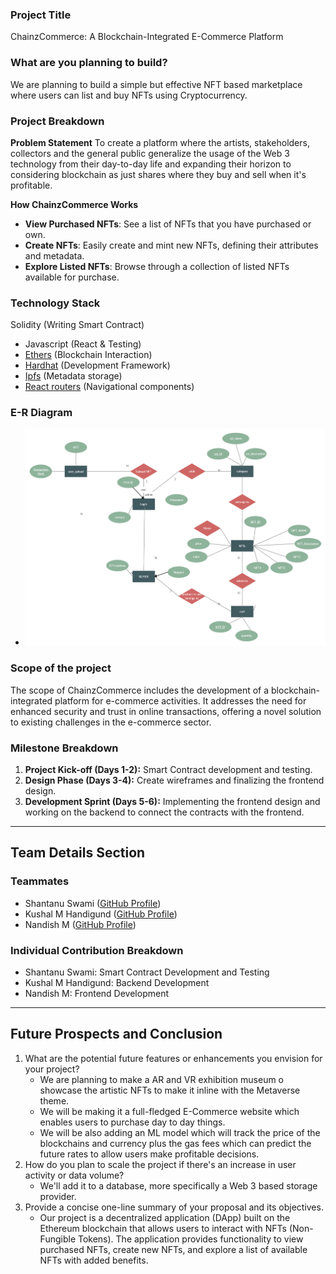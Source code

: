 

### **Project Title**

ChainzCommerce: A Blockchain-Integrated E-Commerce Platform


### **What are you planning to build?**

We are planning to build a simple but effective NFT based marketplace where users can list and buy NFTs using Cryptocurrency.


### **Project Breakdown**


**Problem Statement**
To create a platform where the artists, stakeholders, collectors and the general public generalize the usage of the Web 3 technology from their day-to-day life and expanding their horizon to considering blockchain as just shares where they buy and sell when it's profitable.

**How ChainzCommerce Works**

- **View Purchased NFTs**: See a list of NFTs that you have purchased or own.
- **Create NFTs**: Easily create and mint new NFTs, defining their attributes and metadata.
- **Explore Listed NFTs**: Browse through a collection of listed NFTs available for purchase.

### **Technology Stack**

Solidity (Writing Smart Contract)
- Javascript (React & Testing)
- [Ethers](https://docs.ethers.io/v5/) (Blockchain Interaction)
- [Hardhat](https://hardhat.org/) (Development Framework)
- [Ipfs](https://ipfs.io/) (Metadata storage)
- [React routers](https://v5.reactrouter.com/) (Navigational components)

### **E-R Diagram**

- ![Alt text](image.png)

### **Scope of the project**

The scope of ChainzCommerce includes the development of a blockchain-integrated platform for e-commerce activities. It addresses the need for enhanced security and trust in online transactions, offering a novel solution to existing challenges in the e-commerce sector.

### **Milestone Breakdown**

1. **Project Kick-off (Days 1-2):** Smart Contract development and testing.
2. **Design Phase (Days 3-4):** Create wireframes and finalizing the frontend design.
3. **Development Sprint (Days 5-6):** Implementing the frontend design and working on the backend to connect the contracts with the frontend.

---

## **Team Details Section**

### **Teammates**

- Shantanu Swami ([GitHub Profile](https://github.com/jaibhedia))
- Kushal M Handigund ([GitHub Profile](https://github.com/Kushcse09))
- Nandish M ([GitHub Profile](https://github.com/NandishM0618))


### **Individual Contribution Breakdown**

- Shantanu Swami: Smart Contract Development and Testing
- Kushal M Handigund: Backend Development
- Nandish M: Frontend Development


---

## **Future Prospects and Conclusion**


1. What are the potential future features or enhancements you envision for your project?
   - We are planning to make a AR and VR exhibition museum o showcase the artistic NFTs to make it inline with the  Metaverse theme.
   - We will be making it a full-fledged E-Commerce website which enables users to purchase day to day things.
   - We will be also adding an ML model which will track the price of the blockchains and currency plus the gas fees which can predict the future rates to allow users make profitable decisions.
2. How do you plan to scale the project if there's an increase in user activity or data volume?
   - We'll add it to a database, more specifically a Web 3 based storage provider.
3. Provide a concise one-line summary of your proposal and its objectives.
   - Our project is a decentralized application (DApp) built on the Ethereum blockchain that allows users to interact with NFTs (Non-Fungible Tokens). The application provides functionality to view purchased NFTs, create new NFTs, and explore a list of available NFTs with added benefits.